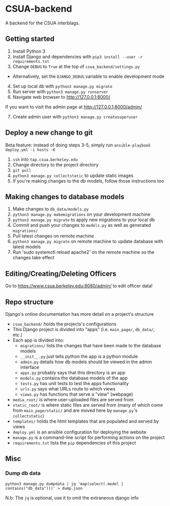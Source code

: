 CSUA-backend
============

A backend for the CSUA interblags.

## Getting started

1. Install Python 3
2. Install Django and dependencies with `pip3 install --user -r requirements.txt`
3. Change `DEBUG` to `True` at the top of `csua_backend/settings.py`
  - Alternatively, set the `DJANGO_DEBUG` variable to enable development mode
4. Set up local db with `python3 manage.py migrate`
5. Run server with `python3 manage.py runserver`
6. Navigate web browser to http://127.0.0.1:8000/

If you want to visit the admin page at http://127.0.0.1:8000/admin/

7. Create admin user with `python3 manage.py createsuperuser`

## Deploy a new change to git

Beta feature: instead of doing steps 3-5, simply run
`ansible-playbook deploy.yml -i hosts -K`

1. `ssh` into `tap.csua.berkeley.edu`
2. Change directory to the project directory
3. `git pull`
4. `python3 manage.py collectstatic` to update static images
5. If you're making changes to the db models, follow those instructions too

## Making changes to database models

1. Make changes to `db_data/models.py`
2. `python3 manage.py makemigrations` on your development machine
3. `python3 manage.py migrate` to apply new migrations to your local db
4. Commit and push your changes to `models.py` as well as generated `migrations/`
5. Pull latest changes on remote machine
6. `python3 manage.py migrate` on remote machine to update database with latest models
7. Run 'sudo systemctl reload apache2' on the remote machine so the changes take effect

## Editing/Creating/Deleting Officers

Go to https://www.csua.berkeley.edu:8080/admin/ to edit officer data!

## Repo structure

Django's online documentation has more detail on a project's structure

- `csua_backend/` holds the projects's configurations
- This Django project is divided into "apps" (i.e. `main_page/`, `db_data/`, etc.)
- Each app is divided into:
	- `migrations/` lists the changes that have been made to the database models
	- `__init__.py` just tells python the app is a python module
	- `admin.py` details how db models should be viewed in the admin interface
	- `apps.py` probably says that this directory is an app
	- `models.py` contains the database models of the app
	- `tests.py` has unit tests to test the apps functionality
	- `urls.py` says what URLs route to which views
	- `views.py` has functions that serve a "view" (webpage)
- `media_root/` is where user-uploaded files are served from
- `static_root/` is where static files are served from (many of which come from `main_page/static/` and are moved here by `manage.py`'s `collectstatic`)
- `templates/` holds the html templates that are populated and served by views
- `deploy.yml` is an ansible configuration for deploying the website
- `manage.py` is a command-line script for performing actions on the project
- `requirements.txt` lists the `pip` dependencies of this project

## Misc

### Dump db data

`python3 manage.py dumpdata | jq 'map(select(.model | contains("db_data")))' > dump.json`

N.b: The `jq` is optional, use it to omit the extraneous django info
